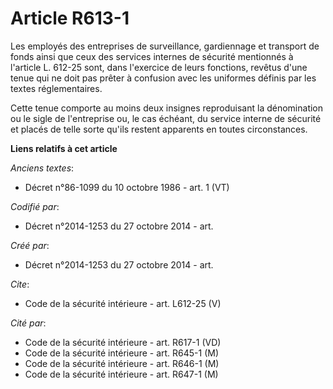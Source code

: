 # Article R613-1

Les employés des entreprises de surveillance, gardiennage et transport de fonds ainsi que ceux des services internes de
sécurité mentionnés à l'article L. 612-25 sont, dans l'exercice de leurs fonctions, revêtus d'une tenue qui ne doit pas
prêter à confusion avec les uniformes définis par les textes réglementaires. 

Cette tenue comporte au moins deux insignes reproduisant la dénomination ou le sigle de l'entreprise ou, le cas échéant, du
service interne de sécurité et placés de telle sorte qu'ils restent apparents en toutes circonstances.

**Liens relatifs à cet article**

_Anciens textes_:

  - Décret n°86-1099 du 10 octobre 1986 - art. 1 (VT)

_Codifié par_:

  - Décret n°2014-1253 du 27 octobre 2014 - art.

_Créé par_:

  - Décret n°2014-1253 du 27 octobre 2014 - art.

_Cite_:

  - Code de la sécurité intérieure - art. L612-25 (V)

_Cité par_:

  - Code de la sécurité intérieure - art. R617-1 (VD)
  - Code de la sécurité intérieure - art. R645-1 (M)
  - Code de la sécurité intérieure - art. R646-1 (M)
  - Code de la sécurité intérieure - art. R647-1 (M)

